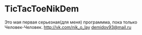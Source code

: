 TicTacToeNikDem
===============
Это мая первая серьезная(для меня) программма, пока только Человек-Человек. 
http://vk.com/nik_o_lay
demidov93@mail.ru
